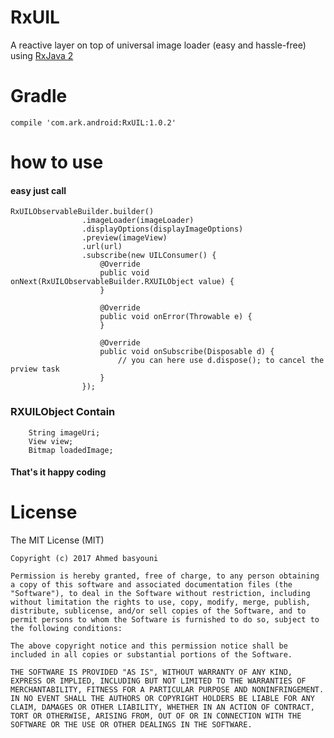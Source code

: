 # RxUIL
A reactive layer on top of universal image loader (easy and hassle-free) using [RxJava 2](https://github.com/ReactiveX/RxJava)

# Gradle
````
compile 'com.ark.android:RxUIL:1.0.2'
````

# how to use
#### easy just call

````
RxUILObservableBuilder.builder()
                .imageLoader(imageLoader)
                .displayOptions(displayImageOptions)
                .preview(imageView)
                .url(url)
                .subscribe(new UILConsumer() {
                    @Override
                    public void onNext(RxUILObservableBuilder.RXUILObject value) {
                    }

                    @Override
                    public void onError(Throwable e) {
                    }

                    @Override
                    public void onSubscribe(Disposable d) {
                        // you can here use d.dispose(); to cancel the prview task 
                    }
                });
````     

### RXUILObject Contain

        String imageUri;
        View view;
        Bitmap loadedImage;

#### That's it happy coding

# License

  The MIT License (MIT)

    Copyright (c) 2017 Ahmed basyouni

    Permission is hereby granted, free of charge, to any person obtaining a copy of this software and associated documentation files (the "Software"), to deal in the Software without restriction, including without limitation the rights to use, copy, modify, merge, publish, distribute, sublicense, and/or sell copies of the Software, and to permit persons to whom the Software is furnished to do so, subject to the following conditions:

    The above copyright notice and this permission notice shall be included in all copies or substantial portions of the Software.

    THE SOFTWARE IS PROVIDED "AS IS", WITHOUT WARRANTY OF ANY KIND, EXPRESS OR IMPLIED, INCLUDING BUT NOT LIMITED TO THE WARRANTIES OF MERCHANTABILITY, FITNESS FOR A PARTICULAR PURPOSE AND NONINFRINGEMENT. IN NO EVENT SHALL THE AUTHORS OR COPYRIGHT HOLDERS BE LIABLE FOR ANY CLAIM, DAMAGES OR OTHER LIABILITY, WHETHER IN AN ACTION OF CONTRACT, TORT OR OTHERWISE, ARISING FROM, OUT OF OR IN CONNECTION WITH THE SOFTWARE OR THE USE OR OTHER DEALINGS IN THE SOFTWARE.
